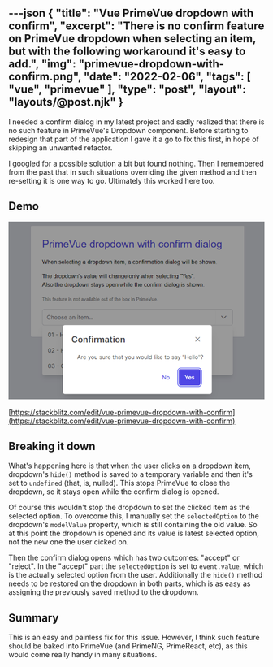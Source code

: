 ---json
{
    "title": "Vue PrimeVue dropdown with confirm",
    "excerpt": "There is no confirm feature on PrimeVue dropdown when selecting an item, but with the following workaround it's easy to add.",
    "img": "primevue-dropdown-with-confirm.png",
    "date": "2022-02-06",
    "tags": [
        "vue",
        "primevue"
    ],
    "type": "post",
    "layout": "layouts/@post.njk"
}
---

I needed a confirm dialog in my latest project and sadly realized that there is no such feature in PrimeVue's Dropdown component. Before starting to redesign that part of the application I gave it a go to fix this first, in hope of skipping an unwanted refactor.

I googled for a possible solution a bit but found nothing. Then I remembered from the past that in such situations overriding the given method and then re-setting it is one way to go. Ultimately this worked here too.

## Demo

![](primevue-dropdown-with-confirm.png)

[https://stackblitz.com/edit/vue-primevue-dropdown-with-confirm](https://stackblitz.com/edit/vue-primevue-dropdown-with-confirm)

## Breaking it down

What's happening here is that when the user clicks on a dropdown item, dropdown's `hide()` method is saved to a temporary variable and then it's set to `undefined` (that, is, nulled). This stops PrimeVue to close the dropdown, so it stays open while the confirm dialog is opened.

Of course this wouldn't stop the dropdown to set the clicked item as the selected option. To overcome this, I manually set the `selectedOption` to the dropdown's `modelValue` property, which is still containing the old value. So at this point the dropdown is opened and its value is latest selected option, not the new one the user cicked on.

Then the confirm dialog opens which has two outcomes: "accept" or "reject". In the "accept" part the `selectedOption` is set to `event.value`, which is the actually selected option from the user. Additionally the `hide()` method needs to be restored on the dropdown in both parts, which is as easy as assigning the previously saved method to the dropdown.

## Summary

This is an easy and painless fix for this issue. However, I think such feature should be baked into PrimeVue (and PrimeNG, PrimeReact, etc), as this would come really handy in many situations.


